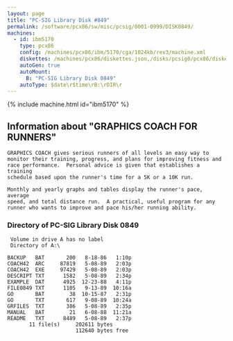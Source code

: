 ```yaml
---
layout: page
title: "PC-SIG Library Disk #849"
permalink: /software/pcx86/sw/misc/pcsig/0001-0999/DISK0849/
machines:
  - id: ibm5170
    type: pcx86
    config: /machines/pcx86/ibm/5170/cga/1024kb/rev3/machine.xml
    diskettes: /machines/pcx86/diskettes.json,/disks/pcsig0/pcx86/diskettes.json
    autoGen: true
    autoMount:
      B: "PC-SIG Library Disk 0849"
    autoType: $date\r$time\rB:\rDIR\r
---
```


{% include machine.html id="ibm5170" %}

## Information about "GRAPHICS COACH FOR RUNNERS"

    GRAPHICS COACH gives serious runners of all levels an easy way to
    monitor their training, progress, and plans for improving fitness and
    race performance.  Personal advice is given that establishes a training
    schedule based upon the runner's time for a 5K or a 10K run.
    
    Monthly and yearly graphs and tables display the runner's pace, average
    speed, and total distance run.  A practical, useful program for any
    runner who wants to improve and pace his/her running ability.

### Directory of PC-SIG Library Disk 0849

     Volume in drive A has no label
     Directory of A:\

    BACKUP   BAT       200   8-18-86   1:10p
    COACH42  ARC     87819   5-08-89   2:03p
    COACH42  EXE     97429   5-08-89   2:03p
    DESCRIPT TXT      1582   5-08-89   2:34p
    EXAMPLE  DAT      4925  12-23-88   4:11p
    FILE0849 TXT      1105   9-13-89  10:16a
    GO       BAT        38  10-15-87   2:31p
    GO       TXT       617   9-08-89  10:24a
    GRFILES  TXT       386   5-08-89   2:35p
    MANUAL   BAT        21   6-08-88  11:21a
    README   TXT      8489   5-08-89   2:37p
           11 file(s)     202611 bytes
                          112640 bytes free
